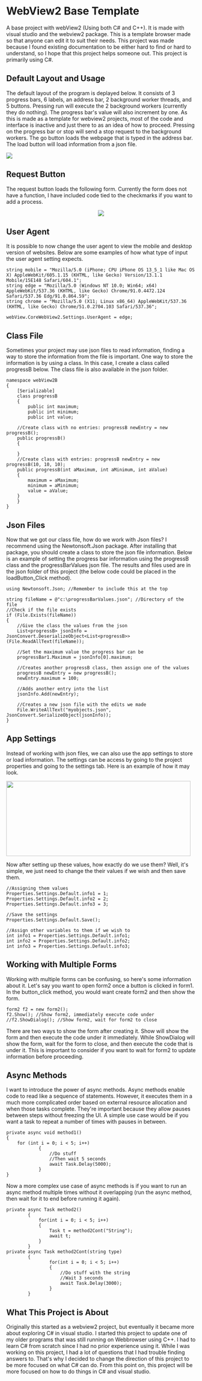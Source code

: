 # WebView2 Base Template
A base project with webView2 (Using both C# and C++). It is made with visual studio and the webview2 package. This is a template browser made so that anyone can edit it to suit their needs. This project was made because I found existing documentation to be either hard to find or hard to understand, so I hope that this project helps someone out. This project is primarily using C#.

**Default Layout and Usage**
------------------------------------
The default layout of the program is deplayed below. It consists of 3 progress bars, 6 labels, an address bar, 2 background worker threads, and 5 buttons. Pressing run will execute the 2 background workers (currently they do nothing). The progress bar's value will also increment by one. As this is made as a template for webview2 projects, most of the code and interface is inactive and just there to as an idea of how to proceed. Pressing on the progress bar or stop will send a stop request to the background workers. The go button loads the webpage that is typed in the address bar. The load button will load information from a json file.

<img src="https://user-images.githubusercontent.com/100814612/160015485-d5b7e555-dce4-4e4d-97d9-8f8631d51c30.png"><img>

**Request Button**
------------------------------------
The request button loads the following form. Currently the form does not have a function, I have included code tied to the checkmarks if you want to add a process.

<p align="center">
<img src="https://user-images.githubusercontent.com/100814612/160015820-705f4fb7-cd39-4922-a4e4-4a0761118e60.png"><img>
</p>

**User Agent**
------------------------------------
It is possible to now change the user agent to view the mobile and desktop version of websites. Below are some examples of how what type of input the user agent setting expects.

```
string mobile = "Mozilla/5.0 (iPhone; CPU iPhone OS 13_5_1 like Mac OS X) AppleWebKit/605.1.15 (KHTML, like Gecko) Version/13.1.1 Mobile/15E148 Safari/604.1";
string edge = "Mozilla/5.0 (Windows NT 10.0; Win64; x64) AppleWebKit/537.36 (KHTML, like Gecko) Chrome/91.0.4472.124 Safari/537.36 Edg/91.0.864.59";
string chrome = "Mozilla/5.0 (X11; Linux x86_64) AppleWebKit/537.36 (KHTML, like Gecko) Chrome/51.0.2704.103 Safari/537.36";

webView.CoreWebView2.Settings.UserAgent = edge;
```
**Class File**
------------------------------------
Sometimes your project may use json files to read information, finding a way to store the information from the file is important. One way to store the information is by using a class. In this case, I create a class called progressB below. The class file is also available in the json folder.
```
namespace webView2B
{
    [Serializable]
    class progressB
    {
        public int maximum;
        public int minimum;
        public int value;

    //Create class with no entries: progressB newEntry = new progressB();
    public progressB()
    {

    }
    //Create class with entries: progressB newEntry = new progressB(10, 10, 10);
    public progressB(int aMaximum, int aMinimum, int aValue)
    {
        maximum = aMaximum;
        minimum = aMinimum;
        value = aValue;
    }
    }
}
```
**Json Files**
------------------------------------
Now that we got our class file, how do we work with Json files? I recommend using the Newtonsoft.Json package. After installing that package, you should create a class to store the json file information. Below is an example of setting the progress bar information using the progressB class and the progressBarValues json file. The results and files used are in the json folder of this project (the below code could be placed in the loadButton_Click method).

```
using Newtonsoft.Json; //Remember to include this at the top

string fileName = @"c:\progressBarValues.json"; //Directory of the file
//Check if the file exists
if (File.Exists(fileName))
{
    //Give the class the values from the json
    List<progressB> jsonInfo = JsonConvert.DeserializeObject<List<progressB>>(File.ReadAllText(fileName));
    
    //Set the maximum value the progress bar can be
    progressBar1.Maximum = jsonInfo[0].maximum;
    
    //Creates another progressB class, then assign one of the values
    progressB newEntry = new progressB();
    newEntry.maximum = 100;
    
    //Adds another entry into the list
    jsonInfo.Add(newEntry);
    
    //Creates a new json file with the edits we made
    File.WriteAllText("myobjects.json", JsonConvert.SerializeObject(jsonInfo));
}
```
**App Settings**
------------------------------------
Instead of working with json files, we can also use the app settings to store or load information. The settings can be access by going to the project properties and going to the settings tab. Here is an example of how it may look.

<img src="https://user-images.githubusercontent.com/100814612/160251053-beebfc42-2244-4464-bd34-e3a7ef0a65b4.png" width="490" height="200"/><img>

Now after setting up these values, how exactly do we use them? Well, it's simple, we just need to change the their values if we wish and then save them.

```
//Assigning them values
Properties.Settings.Default.info1 = 1;
Properties.Settings.Default.info2 = 2;
Properties.Settings.Default.info3 = 3;

//Save the settings
Properties.Settings.Default.Save();

//Assign other variables to them if we wish to
int info1 = Properties.Settings.Default.info1;
int info2 = Properties.Settings.Default.info2;
int info3 = Properties.Settings.Default.info3;
```

**Working with Multiple Forms**
------------------------------------
Working with multiple forms can be confusing, so here's some information about it. Let's say you want to open form2 once a button is clicked in form1. In the button_click method, you would want create form2 and then show the form.
```
form2 f2 = new form2();
f2.Show(); //Show form2, immediately execute code under
//f2.ShowDialog(); //Show form2, wait for form2 to close
```
There are two ways to show the form after creating it. Show will show the form and then execute the code under it immediately. While ShowDialog will show the form, wait for the form to close, and then execute the code that is under it. This is important to consider if you want to wait for form2 to update information before proceeding.

**Async Methods**
------------------------------------
I want to introduce the power of async methods. Async methods enable code to read like a sequence of statements. However, it executes them in a much more complicated order based on external resource allocation and when those tasks complete. They're important because they allow pauses between steps without freezing the UI. A simple use case would be if you want a task to repeat a number of times with pauses in between.
```
private async void method1()
{
    for (int i = 0; i < 5; i++)
            {
                //Do stuff
                //Then wait 5 seconds
                await Task.Delay(5000);
            }
}
```
Now a more complex use case of async methods is if you want to run an async method multiple times without it overlapping (run the async method, then wait for it to end before running it again).
```
private async Task method2()
        {
            for(int i = 0; i < 5; i++)
            {
                Task t = method2Cont("String");
                await t;
            }
        }
private async Task method2Cont(string type)
        {
                for(int i = 0; i < 5; i++)
                {
                    //Do stuff with the string
                    //Wait 3 seconds
                    await Task.Delay(3000);
                }
        }
```

**What This Project is About**
------------------------------------
Originally this started as a webview2 project, but eventually it became more about exploring C# in visual studio. I started this project to update one of my older programs that was still running on Webbrowser using C++. I had to learn C# from scratch since I had no prior experience using it. While I was working on this project, I had a lot of questions that I had trouble finding answers to. That's why I decided to change the direction of this project to be more focused on what C# can do. From this point on, this project will be more focused on how to do things in C# and visual studio.
